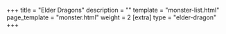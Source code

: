 +++
title = "Elder Dragons"
description = ""
template = "monster-list.html"
page_template = "monster.html"
weight = 2
[extra]
type = "elder-dragon"
+++
